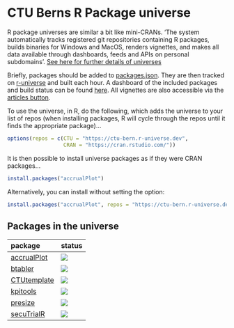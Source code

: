 CTU Berns R Package universe
================

R package universes are similar a bit like mini-CRANs. ‘The system
automatically tracks registered git repositories containing R packages,
builds binaries for Windows and MacOS, renders vignettes, and makes all
data available through dashboards, feeds and APIs on personal
subdomains’. [See here for further details of
universes](https://ropensci.org/blog/2021/06/22/setup-runiverse/)

Briefly, packages should be added to [packages.json](packages.json).
They are then tracked on
[r-universe](https://github.com/r-universe/ctu-bern) and built each
hour. A dashboard of the included packages and build status can be found
[here](https://ctu-bern.r-universe.dev/ui#builds). All vignettes are
also accessible via the [articles
button](https://ctu-bern.r-universe.dev/ui#articles).

To use the universe, in R, do the following, which adds the universe to
your list of repos (when installing packages, R will cycle through the
repos until it finds the appropriate package)…

``` r
options(repos = c(CTU = "https://ctu-bern.r-universe.dev",
                  CRAN = "https://cran.rstudio.com/"))
```

It is then possible to install universe packages as if they were CRAN
packages…

``` r
install.packages("accrualPlot")
```

Alternatively, you can install without setting the option:

``` r
install.packages("accrualPlot", repos = "https://ctu-bern.r-universe.dev")
```

## Packages in the universe

| package                                                                    | status                                                  |
| :------------------------------------------------------------------------- | :------------------------------------------------------ |
| [accrualPlot](https://github.com/CTU-Bern/accrualPlot)                     | ![](https://ctu-bern.r-universe.dev/badges/accrualPlot) |
| [btabler](https://github.com/CTU-Bern/btabler)                             | ![](https://ctu-bern.r-universe.dev/badges/btabler)     |
| [CTUtemplate](https://github.com/CTU-Bern/CTUtemplate)                     | ![](https://ctu-bern.r-universe.dev/badges/CTUtemplate) |
| [kpitools](https://github.com/CTU-Bern/kpitools)                           | ![](https://ctu-bern.r-universe.dev/badges/kpitools)    |
| [presize](https://github.com/CTU-Bern/presize)                             | ![](https://ctu-bern.r-universe.dev/badges/presize)     |
| [secuTrialR](https://github.com/SwissClinicalTrialOrganisation/secuTrialR) | ![](https://ctu-bern.r-universe.dev/badges/secuTrialR)  |
